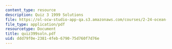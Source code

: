 ```yaml
---
content_type: resource
description: Quiz 3 1999 Solutions
file: https://ol-ocw-studio-app-qa.s3.amazonaws.com/courses/2-24-ocean-wave-interaction-with-ships-and-offshore-energy-systems-13-022-spring-2002/ddd79f0e23814feb679075d760f7d76e_quiz399soln.pdf
file_type: application/pdf
resourcetype: Document
title: quiz399soln.pdf
uid: ddd79f0e-2381-4feb-6790-75d760f7d76e
---
```

